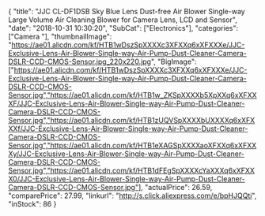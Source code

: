 {
	"title": "JJC CL-DF1DSB Sky Blue Lens Dust-free Air Blower Single-way Large Volume Air Cleaning Blower for Camera Lens, LCD and Sensor",
	"date": "2018-10-31 10:30:20",
	"SubCat": ["Electronics"],
	"categories": ["Camera "],
	"thumbnailImage": "https://ae01.alicdn.com/kf/HTB1wDszSpXXXXc3XFXXq6xXFXXXe/JJC-Exclusive-Lens-Air-Blower-Single-way-Air-Pump-Dust-Cleaner-Camera-DSLR-CCD-CMOS-Sensor.jpg_220x220.jpg",
	"BigImage": ["https://ae01.alicdn.com/kf/HTB1wDszSpXXXXc3XFXXq6xXFXXXe/JJC-Exclusive-Lens-Air-Blower-Single-way-Air-Pump-Dust-Cleaner-Camera-DSLR-CCD-CMOS-Sensor.jpg","https://ae01.alicdn.com/kf/HTB1w_ZKSpXXXXb5XpXXq6xXFXXXF/JJC-Exclusive-Lens-Air-Blower-Single-way-Air-Pump-Dust-Cleaner-Camera-DSLR-CCD-CMOS-Sensor.jpg","https://ae01.alicdn.com/kf/HTB1zUQVSpXXXXbUXXXXq6xXFXXXf/JJC-Exclusive-Lens-Air-Blower-Single-way-Air-Pump-Dust-Cleaner-Camera-DSLR-CCD-CMOS-Sensor.jpg","https://ae01.alicdn.com/kf/HTB1eXAGSpXXXXaoXFXXq6xXFXXXy/JJC-Exclusive-Lens-Air-Blower-Single-way-Air-Pump-Dust-Cleaner-Camera-DSLR-CCD-CMOS-Sensor.jpg","https://ae01.alicdn.com/kf/HTB1dFEgSpXXXXcYaXXXq6xXFXXX0/JJC-Exclusive-Lens-Air-Blower-Single-way-Air-Pump-Dust-Cleaner-Camera-DSLR-CCD-CMOS-Sensor.jpg"],
	"actualPrice": 26.59,
	"comparePrice": 27.99,
	"linkurl": "http://s.click.aliexpress.com/e/bpHJQQti",
	"inStock": 86
}
